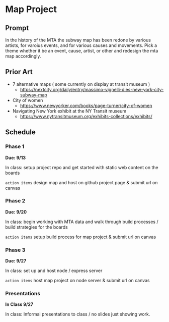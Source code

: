 # Map Project

## Prompt

In the history of the MTA the subway map has been redone by various artists, for varoius events, and for various causes and movements. Pick a theme whether it be an event, cause, artist, or other and redesign the mta map accordingly.

## Prior Art

- 7 alternative maps ( some currently on display at transit museum )
  - https://nextcity.org/daily/entry/massimo-vignelli-dies-new-york-city-subway-map
- City of women
  - https://www.newyorker.com/books/page-turner/city-of-women
- Navigating New York exhibit at the NY Transit museum
  - https://www.nytransitmuseum.org/exhibits-collections/exhibits/

## Schedule

### Phase 1

**Due: 9/13**

In class: setup project repo and get started with static web content on the boards

`action items` design map and host on github project page & submit url on canvas

### Phase 2

**Due: 9/20**

In class: begin working with MTA data and walk through build processes / build strategies for the boards

`action items` setup build process for map project & submit url on canvas

### Phase 3

**Due: 9/27**

In class: set up and host node / express server

`action items` host map project on node server & submit url on canvas

### Presentations

**In Class 9/27**

In class: Informal presentations to class / no slides just showing work.
